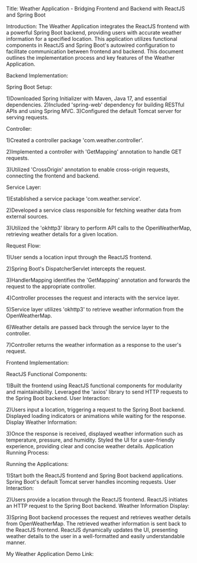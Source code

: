 Title: Weather Application - Bridging Frontend and Backend with ReactJS and Spring Boot

Introduction:
The Weather Application integrates the ReactJS frontend with a powerful Spring Boot backend, providing users with accurate weather information for a
specified location. This application utilizes functional components in ReactJS and Spring Boot's autowired configuration to facilitate communication 
between frontend and backend. This document outlines the implementation process and key features of the Weather Application.

Backend Implementation:

Spring Boot Setup:

1)Downloaded Spring Initializer with Maven, Java 17, and essential dependencies.
2)Included 'spring-web' dependency for building RESTful APIs and using Spring MVC.
3)Configured the default Tomcat server for serving requests.

Controller:

1)Created a controller package 'com.weather.controller'.

2)Implemented a controller with 'GetMapping' annotation to handle GET requests.

3)Utilized 'CrossOrigin' annotation to enable cross-origin requests, connecting the frontend and backend.

Service Layer:

1)Established a service package 'com.weather.service'.

2)Developed a service class responsible for fetching weather data from external sources.

3)Utilized the 'okhttp3' library to perform API calls to the OpenWeatherMap, retrieving weather details for a given location.

Request Flow:

1)User sends a location input through the ReactJS frontend.

2)Spring Boot's DispatcherServlet intercepts the request.

3)HandlerMapping identifies the 'GetMapping' annotation and forwards the request to the appropriate controller.

4)Controller processes the request and interacts with the service layer.

5)Service layer utilizes 'okhttp3' to retrieve weather information from the OpenWeatherMap.

6)Weather details are passed back through the service layer to the controller.

7)Controller returns the weather information as a response to the user's request.

Frontend Implementation:

ReactJS Functional Components:

1)Built the frontend using ReactJS functional components for modularity and maintainability.
Leveraged the 'axios' library to send HTTP requests to the Spring Boot backend.
User Interaction:

2)Users input a location, triggering a request to the Spring Boot backend.
Displayed loading indicators or animations while waiting for the response.
Display Weather Information:

3)Once the response is received, displayed weather information such as temperature, pressure, and humidity.
Styled the UI for a user-friendly experience, providing clear and concise weather details.
Application Running Process:

Running the Applications:

1)Start both the ReactJS frontend and Spring Boot backend applications.
Spring Boot's default Tomcat server handles incoming requests.
User Interaction:

2)Users provide a location through the ReactJS frontend.
ReactJS initiates an HTTP request to the Spring Boot backend.
Weather Information Display:

3)Spring Boot backend processes the request and retrieves weather details from OpenWeatherMap.
The retrieved weather information is sent back to the ReactJS frontend.
ReactJS dynamically updates the UI, presenting weather details to the user in a well-formatted and easily understandable manner.

My Weather Application Demo Link:
